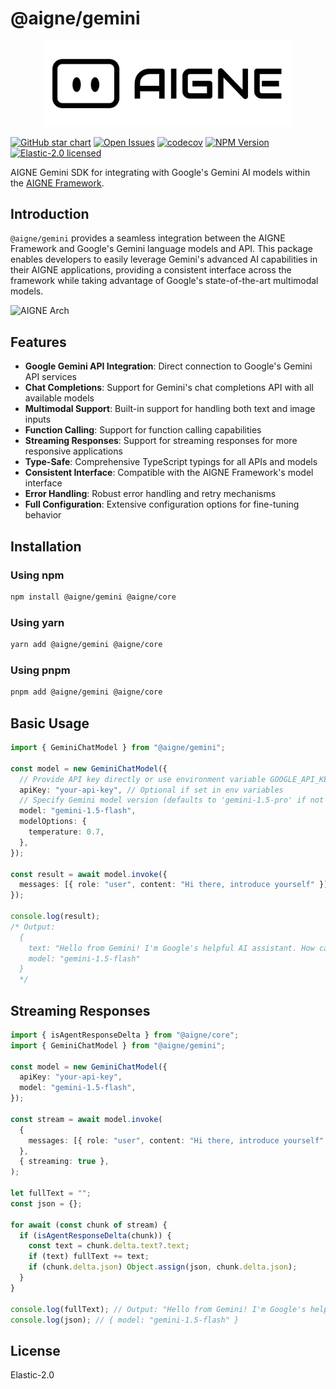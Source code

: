 # @aigne/gemini

<p align="center">
  <picture>
    <source srcset="https://raw.githubusercontent.com/AIGNE-io/aigne-framework/main/logo-dark.svg" media="(prefers-color-scheme: dark)">
    <source srcset="https://raw.githubusercontent.com/AIGNE-io/aigne-framework/main/logo.svg" media="(prefers-color-scheme: light)">
    <img src="https://raw.githubusercontent.com/AIGNE-io/aigne-framework/main/logo.svg" alt="AIGNE Logo" width="400" />
  </picture>
</p>

[![GitHub star chart](https://img.shields.io/github/stars/AIGNE-io/aigne-framework?style=flat-square)](https://star-history.com/#AIGNE-io/aigne-framework)
[![Open Issues](https://img.shields.io/github/issues-raw/AIGNE-io/aigne-framework?style=flat-square)](https://github.com/AIGNE-io/aigne-framework/issues)
[![codecov](https://codecov.io/gh/AIGNE-io/aigne-framework/graph/badge.svg?token=DO07834RQL)](https://codecov.io/gh/AIGNE-io/aigne-framework)
[![NPM Version](https://img.shields.io/npm/v/@aigne/gemini)](https://www.npmjs.com/package/@aigne/gemini)
[![Elastic-2.0 licensed](https://img.shields.io/npm/l/@aigne/gemini)](https://github.com/AIGNE-io/aigne-framework/blob/main/LICENSE.md)

AIGNE Gemini SDK for integrating with Google's Gemini AI models within the [AIGNE Framework](https://github.com/AIGNE-io/aigne-framework).

## Introduction

`@aigne/gemini` provides a seamless integration between the AIGNE Framework and Google's Gemini language models and API. This package enables developers to easily leverage Gemini's advanced AI capabilities in their AIGNE applications, providing a consistent interface across the framework while taking advantage of Google's state-of-the-art multimodal models.

<picture>
  <source srcset="https://raw.githubusercontent.com/AIGNE-io/aigne-framework/refs/heads/chore-readme-arch/assets/aigne-gemini-dark.png" media="(prefers-color-scheme: dark)">
  <source srcset="https://raw.githubusercontent.com/AIGNE-io/aigne-framework/refs/heads/chore-readme-arch/assets/aigne-gemini.png" media="(prefers-color-scheme: light)">
  <img src="https://raw.githubusercontent.com/AIGNE-io/aigne-framework/refs/heads/chore-readme-arch/aigne-gemini.png" alt="AIGNE Arch" />
</picture>

## Features

* **Google Gemini API Integration**: Direct connection to Google's Gemini API services
* **Chat Completions**: Support for Gemini's chat completions API with all available models
* **Multimodal Support**: Built-in support for handling both text and image inputs
* **Function Calling**: Support for function calling capabilities
* **Streaming Responses**: Support for streaming responses for more responsive applications
* **Type-Safe**: Comprehensive TypeScript typings for all APIs and models
* **Consistent Interface**: Compatible with the AIGNE Framework's model interface
* **Error Handling**: Robust error handling and retry mechanisms
* **Full Configuration**: Extensive configuration options for fine-tuning behavior

## Installation

### Using npm

```bash
npm install @aigne/gemini @aigne/core
```

### Using yarn

```bash
yarn add @aigne/gemini @aigne/core
```

### Using pnpm

```bash
pnpm add @aigne/gemini @aigne/core
```

## Basic Usage

```typescript file="test/gemini-chat-model.test.ts" region="example-gemini-chat-model"
import { GeminiChatModel } from "@aigne/gemini";

const model = new GeminiChatModel({
  // Provide API key directly or use environment variable GOOGLE_API_KEY
  apiKey: "your-api-key", // Optional if set in env variables
  // Specify Gemini model version (defaults to 'gemini-1.5-pro' if not specified)
  model: "gemini-1.5-flash",
  modelOptions: {
    temperature: 0.7,
  },
});

const result = await model.invoke({
  messages: [{ role: "user", content: "Hi there, introduce yourself" }],
});

console.log(result);
/* Output:
  {
    text: "Hello from Gemini! I'm Google's helpful AI assistant. How can I assist you today?",
    model: "gemini-1.5-flash"
  }
  */
```

## Streaming Responses

```typescript file="test/gemini-chat-model.test.ts" region="example-gemini-chat-model-streaming"
import { isAgentResponseDelta } from "@aigne/core";
import { GeminiChatModel } from "@aigne/gemini";

const model = new GeminiChatModel({
  apiKey: "your-api-key",
  model: "gemini-1.5-flash",
});

const stream = await model.invoke(
  {
    messages: [{ role: "user", content: "Hi there, introduce yourself" }],
  },
  { streaming: true },
);

let fullText = "";
const json = {};

for await (const chunk of stream) {
  if (isAgentResponseDelta(chunk)) {
    const text = chunk.delta.text?.text;
    if (text) fullText += text;
    if (chunk.delta.json) Object.assign(json, chunk.delta.json);
  }
}

console.log(fullText); // Output: "Hello from Gemini! I'm Google's helpful AI assistant. How can I assist you today?"
console.log(json); // { model: "gemini-1.5-flash" }
```

## License

Elastic-2.0
